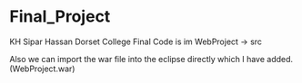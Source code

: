 # Final_Project
KH Sipar Hassan Dorset College
 Final Code is im WebProject -> src
 
Also we can import the war file into the eclipse directly which I have added. (WebProject.war)
